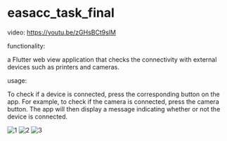 # easacc_task_final

video: https://youtu.be/zGHsBCt9slM

functionality:

a Flutter web view application that checks the connectivity with external devices such as printers and cameras.


usage: 

To check if a device is connected, press the corresponding button on the app. For example, to check if the camera is connected, press the camera button. The app will then display a message indicating whether or not the device is connected.


![1](https://github.com/subzero56011/external_device_connectivity_checker3/assets/53402251/9fb30eb4-7466-4d7f-8f6f-3d850814aaf1)
![2](https://github.com/subzero56011/external_device_connectivity_checker3/assets/53402251/aefea6b8-71fb-46e0-997f-749660f03aeb)
![3](https://github.com/subzero56011/external_device_connectivity_checker3/assets/53402251/f02e5dce-6e81-4a80-b325-158e475a3895)
